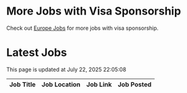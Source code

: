 # More Jobs with Visa Sponsorship

Check out [Europe Jobs](https://github.com/sureshparimi/europejobs#latest-jobs) for more jobs with visa sponsorship.

# Latest Jobs

This page is updated at July 22, 2025 22:05:08

| Job Title | Job Location | Job Link | Job Posted |
| --- | --- | --- | --- |
